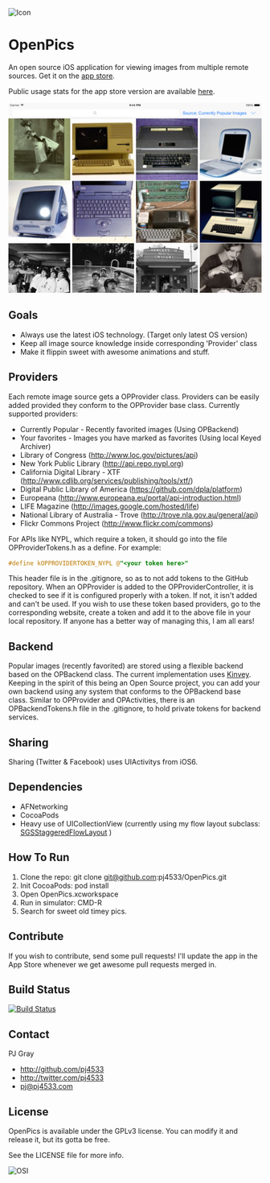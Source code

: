 ![Icon](OpenPics/Images/Application/Icon@2x.png "Icon")

# OpenPics

An open source iOS application for viewing images from multiple remote sources. Get it on the [app store](https://itunes.apple.com/us/app/openpics/id633423505?ls=1&mt=8).

Public usage stats for the app store version are available [here](https://www.stathat.com/cards/R4S4y3DM6EyP).

![Screenshot](Screenshots/openpics.png "Screenshot")

## Goals

* Always use the latest iOS technology.  (Target only latest OS version)
* Keep all image source knowledge inside corresponding 'Provider' class
* Make it flippin sweet with awesome animations and stuff.

## Providers

Each remote image source gets a OPProvider class.  Providers can be easily added provided they conform to the OPProvider base class.  Currently supported providers:

* Currently Popular - Recently favorited images (Using OPBackend)
* Your favorites - Images you have marked as favorites (Using local Keyed Archiver)
* Library of Congress (http://www.loc.gov/pictures/api)
* New York Public Library (http://api.repo.nypl.org)
* California Digital Library - XTF (http://www.cdlib.org/services/publishing/tools/xtf/)
* Digital Public Library of America (https://github.com/dpla/platform)
* Europeana (http://www.europeana.eu/portal/api-introduction.html)
* LIFE Magazine (http://images.google.com/hosted/life)
* National Library of Australia - Trove (http://trove.nla.gov.au/general/api)
* Flickr Commons Project (http://www.flickr.com/commons)

For APIs like NYPL, which require a token, it should go into the file OPProviderTokens.h as a define.   For example:

``` objective-c
#define kOPPROVIDERTOKEN_NYPL @"<your token here>"
```

This header file is in the .gitignore, so as to not add tokens to the GitHub repository.  When an OPProvider is added to the OPProviderController, it is checked to see if it is configured properly with a token.  If not, it isn't added and can't be used.  If you wish to use these token based providers, go to the corresponding website, create a token and add it to the above file in your local repository.   If anyone has a better way of managing this, I am all ears!

## Backend

Popular images (recently favorited) are stored using a flexible backend based on the OPBackend class.  The current implementation uses [Kinvey](http://www.kinvey.com).  Keeping in the spirit of this being an Open Source project, you can add your own backend using any system that conforms to the OPBackend base class.   Similar to OPProvider and OPActivities, there is an OPBackendTokens.h file in the .gitignore, to hold private tokens for backend services.

## Sharing

Sharing (Twitter & Facebook) uses UIActivitys from iOS6.

## Dependencies

* AFNetworking
* CocoaPods
* Heavy use of UICollectionView (currently using my flow layout subclass: [SGSStaggeredFlowLayout](https://github.com/pj4533/SGSStaggeredFlowLayout) )

## How To Run

1. Clone the repo:    git clone git@github.com:pj4533/OpenPics.git
2. Init CocoaPods:    pod install
3. Open OpenPics.xcworkspace
4. Run in simulator:  CMD-R
5. Search for sweet old timey pics.

## Contribute

If you wish to contribute, send some pull requests!  I'll update the app in the App Store whenever we get awesome pull requests merged in.

## Build Status
[![Build Status](https://travis-ci.org/pj4533/OpenPics.png?branch=master)](https://travis-ci.org/pj4533/OpenPics?branch=master)

## Contact

PJ Gray

- http://github.com/pj4533
- http://twitter.com/pj4533
- pj@pj4533.com

## License

OpenPics is available under the GPLv3 license.  You can modify it and release it, but its gotta be free.

See the LICENSE file for more info.

![OSI](OpenPics/Images/OSI/OSI-logo-100x117.png "OSI")
